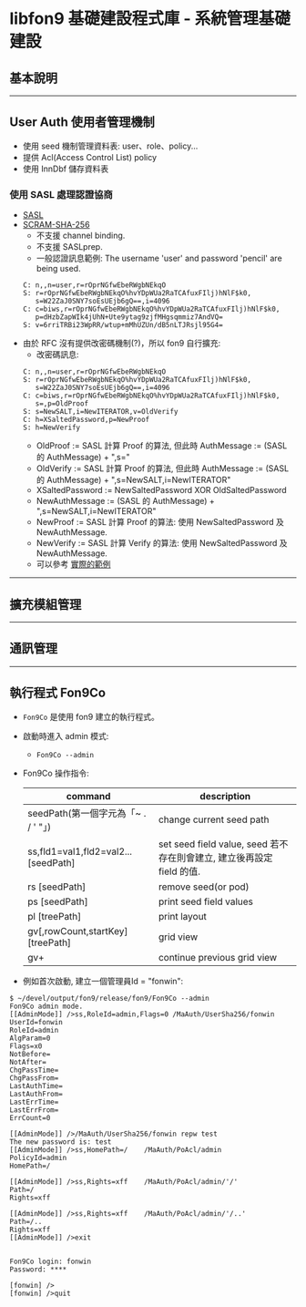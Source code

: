 ﻿libfon9 基礎建設程式庫 - 系統管理基礎建設
=========================================

## 基本說明

---------------------------------------

## User Auth 使用者管理機制
* 使用 seed 機制管理資料表: user、role、policy... 
* 提供 Acl(Access Control List) policy
* 使用 InnDbf 儲存資料表

### 使用 SASL 處理認證協商
* [SASL](https://tools.ietf.org/html/rfc5802)
* [SCRAM-SHA-256](https://tools.ietf.org/html/rfc7677)
  * 不支援 channel binding.
  * 不支援 SASLprep.
  * 一般認證訊息範例: The username 'user' and password 'pencil' are being used.
   ```
   C: n,,n=user,r=rOprNGfwEbeRWgbNEkqO
   S: r=rOprNGfwEbeRWgbNEkqO%hvYDpWUa2RaTCAfuxFIlj)hNlF$k0,
      s=W22ZaJ0SNY7soEsUEjb6gQ==,i=4096
   C: c=biws,r=rOprNGfwEbeRWgbNEkqO%hvYDpWUa2RaTCAfuxFIlj)hNlF$k0,
      p=dHzbZapWIk4jUhN+Ute9ytag9zjfMHgsqmmiz7AndVQ=
   S: v=6rriTRBi23WpRR/wtup+mMhUZUn/dB5nLTJRsjl95G4=
   ```
* 由於 RFC 沒有提供改密碼機制(?)，所以 fon9 自行擴充:
  * 改密碼訊息:
   ```
   C: n,,n=user,r=rOprNGfwEbeRWgbNEkqO
   S: r=rOprNGfwEbeRWgbNEkqO%hvYDpWUa2RaTCAfuxFIlj)hNlF$k0,
      s=W22ZaJ0SNY7soEsUEjb6gQ==,i=4096
   C: c=biws,r=rOprNGfwEbeRWgbNEkqO%hvYDpWUa2RaTCAfuxFIlj)hNlF$k0,
      s=,p=OldProof
   S: s=NewSALT,i=NewITERATOR,v=OldVerify
   C: h=XSaltedPassword,p=NewProof
   S: h=NewVerify
   ```
  * OldProof        := SASL 計算 Proof 的算法, 但此時 AuthMessage := (SASL 的 AuthMessage) + ",s="
  * OldVerify       := SASL 計算 Proof 的算法, 但此時 AuthMessage := (SASL 的 AuthMessage) + ",s=NewSALT,i=NewITERATOR"
  * XSaltedPassword := NewSaltedPassword XOR OldSaltedPassword
  * NewAuthMessage  := (SASL 的 AuthMessage) + ",s=NewSALT,i=NewITERATOR"
  * NewProof        := SASL 計算 Proof 的算法:  使用 NewSaltedPassword 及 NewAuthMessage.
  * NewVerify       := SASL 計算 Verify 的算法: 使用 NewSaltedPassword 及 NewAuthMessage.
  * 可以參考 [實際的範例](../fon9/crypto/Crypto_UT.cpp)

---------------------------------------

## 擴充模組管理

---------------------------------------

## 通訊管理

---------------------------------------

## 執行程式 Fon9Co
* `Fon9Co` 是使用 fon9 建立的執行程式。
* 啟動時進入 admin 模式:
  * `Fon9Co --admin`
* Fon9Co 操作指令:

  | command                              | description
  |--------------------------------------|----------------------------
  | seedPath(第一個字元為「~ . / ' "」)  | change current seed path
  | ss,fld1=val1,fld2=val2... [seedPath] | set seed field value, seed 若不存在則會建立, 建立後再設定 field 的值.
  | rs                        [seedPath] | remove seed(or pod)
  | ps                        [seedPath] | print seed field values
  | pl                        [treePath] | print layout
  | gv[,rowCount,startKey]    [treePath] | grid view
  | gv+                                  | continue previous grid view

* 例如首次啟動, 建立一個管理員Id = "fonwin":
```console
$ ~/devel/output/fon9/release/fon9/Fon9Co --admin
Fon9Co admin mode.
[[AdminMode]] />ss,RoleId=admin,Flags=0 /MaAuth/UserSha256/fonwin
UserId=fonwin
RoleId=admin
AlgParam=0
Flags=x0
NotBefore=
NotAfter=
ChgPassTime=
ChgPassFrom=
LastAuthTime=
LastAuthFrom=
LastErrTime=
LastErrFrom=
ErrCount=0

[[AdminMode]] />/MaAuth/UserSha256/fonwin repw test
The new password is: test
[[AdminMode]] />ss,HomePath=/    /MaAuth/PoAcl/admin
PolicyId=admin
HomePath=/

[[AdminMode]] />ss,Rights=xff    /MaAuth/PoAcl/admin/'/'
Path=/
Rights=xff

[[AdminMode]] />ss,Rights=xff    /MaAuth/PoAcl/admin/'/..'
Path=/..
Rights=xff
[[AdminMode]] />exit


Fon9Co login: fonwin
Password: ****

[fonwin] />
[fonwin] />quit

```
